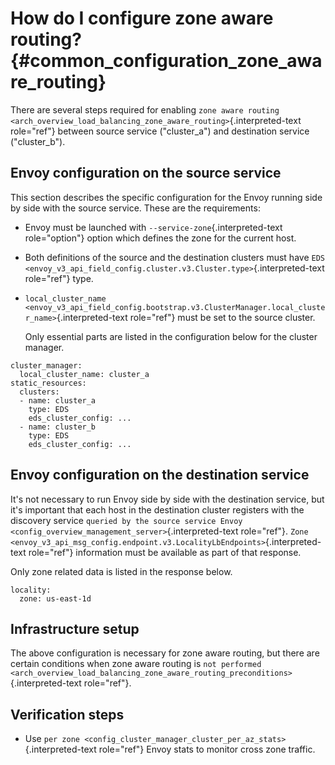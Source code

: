 How do I configure zone aware routing? {#common_configuration_zone_aware_routing}
======================================

There are several steps required for enabling
`zone aware routing <arch_overview_load_balancing_zone_aware_routing>`{.interpreted-text
role="ref"} between source service (\"cluster\_a\") and destination
service (\"cluster\_b\").

Envoy configuration on the source service
-----------------------------------------

This section describes the specific configuration for the Envoy running
side by side with the source service. These are the requirements:

-   Envoy must be launched with `--service-zone`{.interpreted-text
    role="option"} option which defines the zone for the current host.

-   Both definitions of the source and the destination clusters must
    have
    `EDS <envoy_v3_api_field_config.cluster.v3.Cluster.type>`{.interpreted-text
    role="ref"} type.

-   `local_cluster_name <envoy_v3_api_field_config.bootstrap.v3.ClusterManager.local_cluster_name>`{.interpreted-text
    role="ref"} must be set to the source cluster.

    Only essential parts are listed in the configuration below for the
    cluster manager.

``` {.yaml}
cluster_manager:
  local_cluster_name: cluster_a
static_resources:
  clusters:
  - name: cluster_a
    type: EDS
    eds_cluster_config: ...
  - name: cluster_b
    type: EDS
    eds_cluster_config: ...
```

Envoy configuration on the destination service
----------------------------------------------

It\'s not necessary to run Envoy side by side with the destination
service, but it\'s important that each host in the destination cluster
registers with the discovery service
`queried by the source service Envoy
<config_overview_management_server>`{.interpreted-text role="ref"}.
`Zone <envoy_v3_api_msg_config.endpoint.v3.LocalityLbEndpoints>`{.interpreted-text
role="ref"} information must be available as part of that response.

Only zone related data is listed in the response below.

``` {.yaml}
locality:
  zone: us-east-1d
```

Infrastructure setup
--------------------

The above configuration is necessary for zone aware routing, but there
are certain conditions when zone aware routing is
`not performed <arch_overview_load_balancing_zone_aware_routing_preconditions>`{.interpreted-text
role="ref"}.

Verification steps
------------------

-   Use
    `per zone <config_cluster_manager_cluster_per_az_stats>`{.interpreted-text
    role="ref"} Envoy stats to monitor cross zone traffic.
